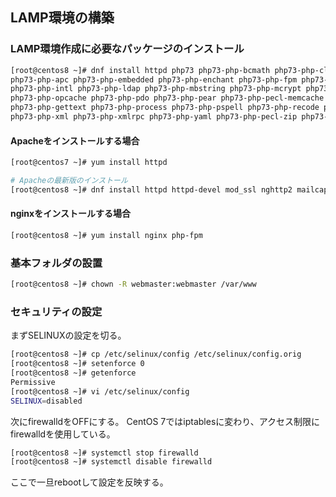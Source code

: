 ## LAMP環境の構築

### LAMP環境作成に必要なパッケージのインストール

```bash
[root@centos8 ~]# dnf install httpd php73 php73-php-bcmath php73-php-cli php73-php-dba php73-php-devel \
php73-php-apc php73-php-embedded php73-php-enchant php73-php-fpm php73-php-gd php73-php-imap \
php73-php-intl php73-php-ldap php73-php-mbstring php73-php-mcrypt php73-php-mysqlnd php73-php-oauth php73-php-odbc \
php73-php-opcache php73-php-pdo php73-php-pear php73-php-pecl-memcache php73-php-pecl-memcached php73-php-pgsql \
php73-php-gettext php73-php-process php73-php-pspell php73-php-recode php73-php-snmp php73-php-soap \
php73-php-xml php73-php-xmlrpc php73-php-yaml php73-php-pecl-zip php73-php-pecl-redis5 mysql mysql-server memcached samba mailx
```

#### Apacheをインストールする場合

```bash
[root@centos7 ~]# yum install httpd

# Apacheの最新版のインストール
[root@centos8 ~]# dnf install httpd httpd-devel mod_ssl nghttp2 mailcap
```

#### nginxをインストールする場合

```bash
[root@centos8 ~]# yum install nginx php-fpm
```

### 基本フォルダの設置

```bash
[root@centos8 ~]# chown -R webmaster:webmaster /var/www
```

### セキュリティの設定

まずSELINUXの設定を切る。

```bash
[root@centos8 ~]# cp /etc/selinux/config /etc/selinux/config.orig
[root@centos8 ~]# setenforce 0
[root@centos8 ~]# getenforce
Permissive
[root@centos8 ~]# vi /etc/selinux/config
SELINUX=disabled
```

次にfirewalldをOFFにする。
CentOS 7ではiptablesに変わり、アクセス制限にfirewalldを使用している。

```bash
[root@centos8 ~]# systemctl stop firewalld
[root@centos8 ~]# systemctl disable firewalld
```

ここで一旦rebootして設定を反映する。

